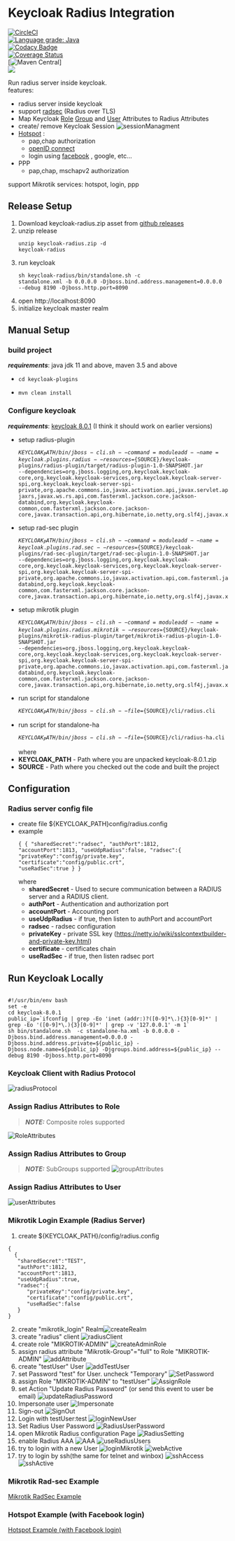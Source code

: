 # Keycloak Radius Integration
[![CircleCI](https://circleci.com/gh/vzakharchenko/keycloak-radius-plugin/tree/master.svg?style=svg)](https://circleci.com/gh/vzakharchenko/keycloak-radius-plugin/tree/master)  
[![Language grade: Java](https://img.shields.io/lgtm/grade/java/g/vzakharchenko/keycloak-radius-plugin.svg?logo=lgtm&logoWidth=18)](https://lgtm.com/projects/g/vzakharchenko/keycloak-radius-plugin/context:java)  
[![Codacy Badge](https://api.codacy.com/project/badge/Grade/bfe4a9d54c5048d5b4c05ba6a4cb9b96)](https://www.codacy.com/manual/vzaharchenko/keycloak-radius-plugin?utm_source=github.com&amp;utm_medium=referral&amp;utm_content=vzakharchenko/keycloak-radius-plugin&amp;utm_campaign=Badge_Grade)  
[![Coverage Status](https://coveralls.io/repos/github/vzakharchenko/keycloak-radius-plugin/badge.svg?branch=master)](https://coveralls.io/github/vzakharchenko/keycloak-radius-plugin?branch=master)  
[![Maven Central](https://maven-badges.herokuapp.com/maven-central/com.github.vzakharchenko/keycloak-plugins/badge.svg)]  
<a href="https://codeclimate.com/github/vzakharchenko/keycloak-radius-plugin/maintainability"><img src="https://api.codeclimate.com/v1/badges/499d56ae9242cfaf2cbb/maintainability" /></a>

Run radius server inside keycloak.  
features:
- radius server inside keycloak
- support [radsec](#mikrotik-rad-sec-example) (Radius over TLS)
- Map Keycloak [Role](#assign-radius-attributes-to-role) [Group](#assign-radius-attributes-to-group) and [User](#assign-radius-attributes-to-user) Attributes to Radius Attributes
- create/ remove Keycloak Session ![sessionManagment](docs/sessionManagment.png)
- [Hotspot](hotspot/OAuthRadius.md) :
  - pap,chap authorization
  - [openID connect](hotspot/OAuthRadius.md#how-keycloak-radius-hotspot-works)
  - login using [facebook](hotspot/OAuthRadius.md#facebook-login-example) , google, etc...
- PPP
  - pap,chap, mschapv2 authorization

support Mikrotik services: hotspot, login, ppp
## Release Setup
1. Download  keycloak-radius.zip asset from [github releases](https://github.com/vzakharchenko/keycloak-radius-plugin/releases)
2. unzip release <pre><code>unzip keycloak-radius.zip -d keycloak-radius</pre></code>
3. run keycloak  <pre><code>sh keycloak-radius/bin/standalone.sh  -c standalone.xml -b 0.0.0.0 -Djboss.bind.address.management=0.0.0.0 --debug 8190 -Djboss.http.port=8090</pre></code>
4. open http://localhost:8090
5. initialize keycloak master realm
## Manual Setup
### build project
***requirements***: java jdk 11 and above, maven 3.5 and above
 - <pre><code>cd keycloak-plugins</pre></code>
 - <pre><code>mvn clean install</pre></code>
### Configure keycloak
***requirements***: [keycloak 8.0.1](https://downloads.jboss.org/keycloak/8.0.1/keycloak-8.0.1.zip) (I think it should work on earlier versions)
- setup radius-plugin <pre><code>${KEYCLOAK_PATH}/bin/jboss-cli.sh --command=module add --name=keycloak.plugins.radius --resources=${SOURCE}/keycloak-plugins/radius-plugin/target/radius-plugin-1.0-SNAPSHOT.jar --dependencies=org.jboss.logging,org.keycloak.keycloak-core,org.keycloak.keycloak-services,org.keycloak.keycloak-server-spi,org.keycloak.keycloak-server-spi-private,org.apache.commons.io,javax.activation.api,javax.servlet.api,org.jboss.resteasy.resteasy-jaxrs,javax.ws.rs.api,com.fasterxml.jackson.core.jackson-databind,org.keycloak.keycloak-common,com.fasterxml.jackson.core.jackson-core,javax.transaction.api,org.hibernate,io.netty,org.slf4j,javax.xml.bind.api,org.apache.commons.codec</pre></code>
- setup rad-sec plugin <pre><code>${KEYCLOAK_PATH}/bin/jboss-cli.sh --command=module add --name=keycloak.plugins.rad.sec --resources=${SOURCE}/keycloak-plugins/rad-sec-plugin/target/rad-sec-plugin-1.0-SNAPSHOT.jar --dependencies=org.jboss.logging,org.keycloak.keycloak-core,org.keycloak.keycloak-services,org.keycloak.keycloak-server-spi,org.keycloak.keycloak-server-spi-private,org.apache.commons.io,javax.activation.api,com.fasterxml.jackson.core.jackson-databind,org.keycloak.keycloak-common,com.fasterxml.jackson.core.jackson-core,javax.transaction.api,org.hibernate,io.netty,org.slf4j,javax.xml.bind.api,org.apache.commons.codec,keycloak.plugins.radius</pre></code>
- setup mikrotik plugin <pre><code>${KEYCLOAK_PATH}/bin/jboss-cli.sh --command=module add --name=keycloak.plugins.radius.mikrotik --resources=${SOURCE}/keycloak-plugins/mikrotik-radius-plugin/target/mikrotik-radius-plugin-1.0-SNAPSHOT.jar --dependencies=org.jboss.logging,org.keycloak.keycloak-core,org.keycloak.keycloak-services,org.keycloak.keycloak-server-spi,org.keycloak.keycloak-server-spi-private,org.apache.commons.io,javax.activation.api,com.fasterxml.jackson.core.jackson-databind,org.keycloak.keycloak-common,com.fasterxml.jackson.core.jackson-core,javax.transaction.api,org.hibernate,io.netty,org.slf4j,javax.xml.bind.api,org.apache.commons.codec,keycloak.plugins.radius</pre></code>
- run script for standalone <pre><code>${KEYCLOAK_PATH}/bin/jboss-cli.sh --file=${SOURCE}/cli/radius.cli</pre></code>
- run script for standalone-ha <pre><code>${KEYCLOAK_PATH}/bin/jboss-cli.sh --file=${SOURCE}/cli/radius-ha.cli</pre></code>
where
- **KEYCLOAK_PATH** - Path where you are unpacked keycloak-8.0.1.zip
- **SOURCE** - Path where you checked out the code and built the project
## Configuration
### Radius server config file
-  create file ${KEYCLOAK_PATH}config/radius.config
-  example <pre><code>{
  {
   "sharedSecret":"radsec",
   "authPort":1812,
   "accountPort":1813,
   "useUdpRadius":false,
   "radsec":{
      "privateKey":"config/private.key",
      "certificate":"config/public.crt",
      "useRadSec":true
   }
}</code></pre>
where
   -  **sharedSecret** - Used to secure communication between a RADIUS server and a RADIUS client.
   -  **authPort** - Authentication and authorization port
   -  **accountPort** - Accounting port
   -  **useUdpRadius** - if true, then listen to authPort and accountPort
   -  **radsec** - radsec configuration
   -  **privateKey** - private SSL key (https://netty.io/wiki/sslcontextbuilder-and-private-key.html)
   -  **certificate** - certificates chain
   -  **useRadSec** - if true, then listen  radsec port
## Run Keycloak Locally
<pre><code>
#!/usr/bin/env bash
set -e
cd keycloak-8.0.1
public_ip=`ifconfig | grep -Eo 'inet (addr:)?([0-9]*\.){3}[0-9]*' | grep -Eo '([0-9]*\.){3}[0-9]*' | grep -v '127.0.0.1' -m 1`
sh bin/standalone.sh  -c standalone-ha.xml -b 0.0.0.0 -Djboss.bind.address.management=0.0.0.0 -Djboss.bind.address.private=${public_ip} -Djboss.node.name=${public_ip} -Djgroups.bind.address=${public_ip} --debug 8190 -Djboss.http.port=8090
</pre></code>

### Keycloak Client with Radius Protocol
![radiusProtocol](docs/radiusProtocol.png)

### Assign Radius Attributes to Role
> **_NOTE:_**  Composite roles supported

![RoleAttributes](docs/RoleAttributes.png)
### Assign Radius Attributes to Group
> **_NOTE:_**  SubGroups supported
![groupAttributes](docs/groupAttributes.png)
### Assign Radius Attributes to User
![userAttributes](docs/userAttributes.png)

### Mikrotik Login Example (Radius Server)
1. create ${KEYCLOAK_PATH}/config/radius.config
<pre><code>{
  {
   "sharedSecret":"TEST",
   "authPort":1812,
   "accountPort":1813,
   "useUdpRadius":true,
   "radsec":{
      "privateKey":"config/private.key",
      "certificate":"config/public.crt",
      "useRadSec":false
   }
}</code></pre>

2.  create "mikrotik_login" Realm![createRealm](docs/createRealm.png)
3. create "radius" client ![radiusClient](docs/radiusClient.png)
4. create role "MIKROTIK-ADMIN" ![createAdminRole](docs/createAdminRole.png)
5. assign radius attribute "Mikrotik-Group"="full" to Role "MIKROTIK-ADMIN" ![addAttribute](docs/addAttribute.png)
6. create "testUser" User ![addTestUser](docs/addTestUser.png)
7. set Password "test" for User. uncheck "Temporary"  ![SetPassword](docs/SetPassword.png)
8. assign Role "MIKROTIK-ADMIN" to "testUser" ![AssignRole](docs/AssignRole.png)
9. set Action "Update Radius Password" (or send this event to user be email) ![updateRadiusPassword](docs/updateRadiusPassword.png)
10. Impersonate user ![Impersonate](docs/Impersonate.png)
11. Sign-out ![SignOut](docs/SignOut.png)
12. Login with testUser:test ![loginNewUser](docs/loginNewUser.png)
13. Set Radius User Password ![RadiusUserPassword](docs/RadiusUserPassword.png)
14. open Mikrotik Radius configuration Page ![RadiusSetting](docs/RadiusSetting.png)
15. enable Radius AAA ![AAA](docs/AAA.png) ![useRadiusUsers](docs/useRadiusUsers.png)
16. try to login with a new User ![loginMikrotik](docs/loginMikrotik.png) ![webActive](docs/webActive.png)
17. try to login by ssh(the same for telnet and winbox) ![sshAccess](docs/sshAccess.png)![sshActive](docs/sshActive.png)

### Mikrotik Rad-sec Example

[Mikrotik RadSec Example](keycloak-plugins/rad-sec-plugin/README.md)

###  Hotspot Example (with Facebook login)

[Hotspot Example (with Facebook login)](hotspot/OAuthRadius.md)
